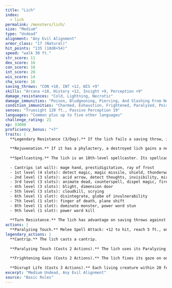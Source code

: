 ```yaml
---
title: "Lich"
index:
  - lich
permalink: /monsters/lich/
size: "Medium"
type: "Undead"
alignment: "Any Evil Alignment"
armor_class: "17 (Natural)"
hit_points: "135 (18d8+54)"
speed: "walk 30 ft."
str_score: 11
dex_score: 16
con_score: 16
int_score: 20
wis_score: 14
cha_score: 16
saving_throws: "CON +10, INT +12, WIS +9"
skills: "Arcana +18, History +12, Insight +9, Perception +9"
damage_resistances: "Cold, Lightning, Necrotic"
damage_immunities: "Poison, Bludgeoning, Piercing, And Slashing From Nonmagical Weapons"
condition_immunities: "Charmed, Exhaustion, Frightened, Paralyzed, Poisoned"
senses: "Truesight 120 ft., Passive Perception 19"
languages: "Common plus up to five other languages"
challenge_rating: 21
xp: 33000
proficiency_bonus: "+7"
traits: |
  **Legendary Resistance (3/Day).** If the lich fails a saving throw, it can choose to succeed instead.
  
  **Rejuvenation.** If it has a phylactery, a destroyed lich gains a new body in 1d10 days, regaining all its hit points and becoming active again. The new body appears within 5 feet of the phylactery.
  
  **Spellcasting.** The lich is an 18th-level spellcaster. Its spellcasting ability is Intelligence (spell save DC 20, +12 to hit with spell attacks). The lich has the following wizard spells prepared:
  
  - Cantrips (at will): mage hand, prestidigitation, ray of frost
  - 1st level (4 slots): detect magic, magic missile, shield, thunderwave
  - 2nd level (3 slots): acid arrow, detect thoughts, invisibility, mirror image
  - 3rd level (3 slots): animate dead, counterspell, dispel magic, fireball
  - 4th level (3 slots): blight, dimension door
  - 5th level (3 slots): cloudkill, scrying
  - 6th level (1 slot): disintegrate, globe of invulnerability
  - 7th level (1 slot): finger of death, plane shift
  - 8th level (1 slot): dominate monster, power word stun
  - 9th level (1 slot): power word kill
  
  **Turn Resistance.** The lich has advantage on saving throws against any effect that turns undead.
actions: |
  **Paralyzing Touch.** Melee Spell Attack: +12 to hit, reach 5 ft., one creature. Hit: 10 (3d6) cold damage. The target must succeed on a DC 18 Constitution saving throw or be paralyzed for 1 minute. The target can repeat the saving throw at the end of each of its turns, ending the effect on itself on a success.  
legendary_actions: |
  **Cantrip.** The lich casts a cantrip.
  
  **Paralyzing Touch (Costs 2 Actions).** The lich uses its Paralyzing Touch.
  
  **Frightening Gaze (Costs 2 Actions).** The lich fixes its gaze on one creature it can see within 10 feet of it. The target must succeed on a DC 18 Wisdom saving throw against this magic or become frightened for 1 minute. The frightened target can repeat the saving throw at the end of each of its turns, ending the effect on itself on a success. If a target's saving throw is successful or the effect ends for it, the target is immune to the lich's gaze for the next 24 hours.
  
  **Disrupt Life (Costs 3 Actions).** Each living creature within 20 feet of the lich must make a DC 18 Constitution saving throw against this magic, taking 21 (6d6) necrotic damage on a failed save, or half as much damage on a successful one.
excerpt: "Medium Undead, Any Evil Alignment"
source: "Basic Rules"
---
```

